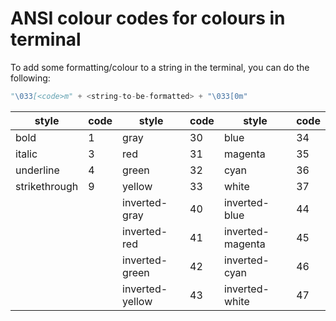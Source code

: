 # ANSI colour codes for colours in terminal

To add some formatting/colour to a string in the terminal, you can do the following:

```python
"\033[<code>m" + <string-to-be-formatted> + "\033[0m"
```

| style         | code | style           | code | style            | code |
| ------------- | ---- | --------------- | ---- | ---------------- | ---- |
| bold          | 1    | gray            | 30   | blue             | 34   |
| italic        | 3    | red             | 31   | magenta          | 35   |
| underline     | 4    | green           | 32   | cyan             | 36   |
| strikethrough | 9    | yellow          | 33   | white            | 37   |
|               |      | inverted-gray   | 40   | inverted-blue    | 44   |
|               |      | inverted-red    | 41   | inverted-magenta | 45   |
|               |      | inverted-green  | 42   | inverted-cyan    | 46   |
|               |      | inverted-yellow | 43   | inverted-white   | 47   |
